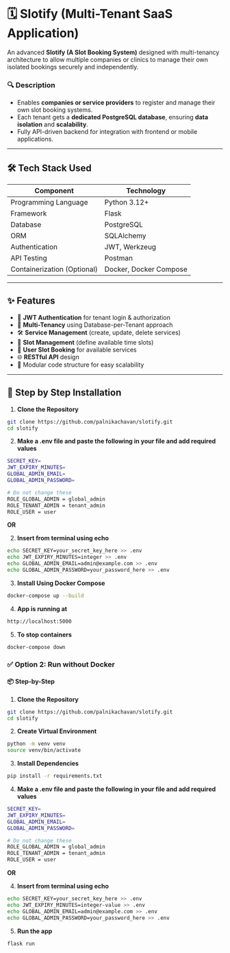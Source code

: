 # 🗓️ Slotify (Multi-Tenant SaaS Application)

An advanced **Slotify (A Slot Booking System)** designed with multi-tenancy architecture to allow multiple companies or clinics to manage their own isolated bookings securely and independently.

### 🔍 Description

- Enables **companies or service providers** to register and manage their own slot booking systems.
- Each tenant gets a **dedicated PostgreSQL database**, ensuring **data isolation** and **scalability**.
- Fully API-driven backend for integration with frontend or mobile applications.

---

## 🛠️ Tech Stack Used

| Component         | Technology        |
|------------------|-------------------|
| Programming Language | Python 3.12+       |
| Framework        | Flask              |
| Database         | PostgreSQL         |
| ORM              | SQLAlchemy         |
| Authentication            | JWT, Werkzeug      |
| API Testing      | Postman            |
| Containerization (Optional) | Docker, Docker Compose |

---

## ✨ Features

- 🔐 **JWT Authentication** for tenant login & authorization
- 🏢 **Multi-Tenancy** using Database-per-Tenant approach
- 🛠️ **Service Management** (create, update, delete services)
- 📆 **Slot Management** (define available time slots)
- 👥 **User Slot Booking** for available services
- 🌐 **RESTful API** design
- 📁 Modular code structure for easy scalability

---

## 🚀 Step by Step Installation


1. **Clone the Repository**

```bash
git clone https://github.com/palnikachavan/slotify.git
cd slotify
```


2. **Make a .env file and paste the following in your file and add required values**

```bash
SECRET_KEY=
JWT_EXPIRY_MINUTES=
GLOBAL_ADMIN_EMAIL=
GLOBAL_ADMIN_PASSWORD=

# Do not change these
ROLE_GLOBAL_ADMIN = global_admin
ROLE_TENANT_ADMIN = tenant_admin
ROLE_USER = user
```

**OR**

2. **Insert from terminal using echo**

```bash
echo SECRET_KEY=your_secret_key_here >> .env
echo JWT_EXPIRY_MINUTES=integer >> .env
echo GLOBAL_ADMIN_EMAIL=admin@example.com >> .env
echo GLOBAL_ADMIN_PASSWORD=your_password_here >> .env
```

3. **Install Using Docker Compose**


```bash
docker-compose up --build
```

4. **App is running at**

```bash
http://localhost:5000
```


5. **To stop containers**
```bash
docker-compose down
```

### ✅ Option 2: Run without Docker

#### 📦 Step-by-Step

1. **Clone the Repository**

```bash
git clone https://github.com/palnikachavan/slotify.git
cd slotify
```

2. **Create Virtual Environment**

```bash
python -m venv venv
source venv/bin/activate
```

3. **Install Dependencies**

```bash
pip install -r requirements.txt
```

4. **Make a .env file and paste the following in your file and add required values**

```bash
SECRET_KEY=
JWT_EXPIRY_MINUTES=
GLOBAL_ADMIN_EMAIL=
GLOBAL_ADMIN_PASSWORD=

# Do not change these
ROLE_GLOBAL_ADMIN = global_admin
ROLE_TENANT_ADMIN = tenant_admin
ROLE_USER = user
```

**OR**

4. **Insert from terminal using echo**

```bash
echo SECRET_KEY=your_secret_key_here >> .env
echo JWT_EXPIRY_MINUTES=integer-value >> .env
echo GLOBAL_ADMIN_EMAIL=admin@example.com >> .env
echo GLOBAL_ADMIN_PASSWORD=your_password_here >> .env
```

5. **Run the app**

```bash
flask run
```
